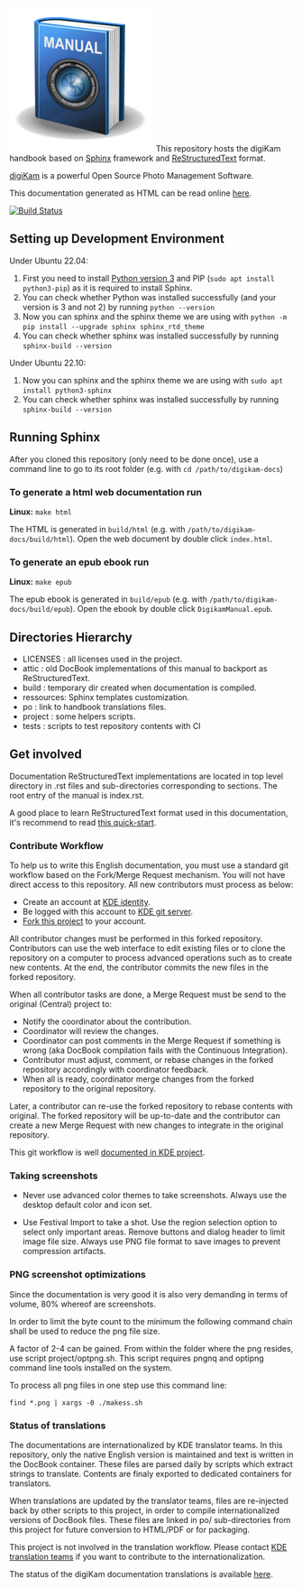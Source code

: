 ![](logo.png) This repository hosts the digiKam handbook based on [Sphinx](https://www.sphinx-doc.org) framework and [ReStructuredText](https://docutils.sourceforge.io/rst.html) format.

[digiKam](https://www.digikam.org/about/features/) is a powerful Open Source Photo Management Software.

This documentation generated as HTML can be read online [here](https://docs.digikam.org/en/index.html).

[![Build Status](https://binary-factory.kde.org/job/Website_docs-digikam-org/badge/icon)](https://binary-factory.kde.org/job/Website_docs-digikam-org/)

## Setting up Development Environment

Under Ubuntu 22.04:

1. First you need to install [Python version 3](https://www.python.org) and PIP (`sudo apt install python3-pip`) as it is required to install Sphinx.
2. You can check whether Python was installed successfully (and your version is 3 and not 2) by running `python --version`
3. Now you can sphinx and the sphinx theme we are using with `python -m pip install --upgrade sphinx sphinx_rtd_theme`
4. You can check whether sphinx was installed successfully by running `sphinx-build --version`

Under Ubuntu 22.10:

1. Now you can sphinx and the sphinx theme we are using with `sudo apt install python3-sphinx`
2. You can check whether sphinx was installed successfully by running `sphinx-build --version`

## Running Sphinx

After you cloned this repository (only need to be done once), use a command line to go to its root folder (e.g. with `cd /path/to/digikam-docs`)

### To generate a html web documentation run

**Linux:** `make html`

The HTML is generated in `build/html` (e.g. with `/path/to/digikam-docs/build/html`). Open the web document by double click `index.html`.

### To generate an epub ebook run

**Linux:** `make epub`

The epub ebook is generated in `build/epub` (e.g. with `/path/to/digikam-docs/build/epub`). Open the ebook by double click `DigikamManual.epub`.

## Directories Hierarchy

- LICENSES  : all licenses used in the project.
- attic     : old DocBook implementations of this manual to backport as ReStructuredText.
- build     : temporary dir created when documentation is compiled.
- ressources: Sphinx templates customization.
- po        : link to handbook translations files.
- project   : some helpers scripts.
- tests     : scripts to test repository contents with CI

## Get involved

Documentation ReStructuredText implementations are located in top level directory in .rst files and sub-directories corresponding to sections.
The root entry of the manual is index.rst.

A good place to learn ReStructuredText format used in this documentation, it's recommend to read [this quick-start](https://docutils.sourceforge.io/docs/user/rst/quickstart.html).

### Contribute Workflow

To help us to write this English documentation, you must use a standard git workflow based on the Fork/Merge Request mechanism.
You will not have direct access to this repository.
All new contributors must process as below:

- Create an account at [KDE identity](https://identity.kde.org/).
- Be logged with this account to [KDE git server](https://invent.kde.org/users/sign_in).
- [Fork this project](https://invent.kde.org/documentation/digikam-doc/-/forks/new) to your account.

All contributor changes must be performed in this forked repository. Contributors can use the web interface to edit
existing files or to clone the repository on a computer to process advanced operations such as to create new contents.
At the end, the contributor commits the new files in the forked repository.

When all contributor tasks are done, a Merge Request must be send to the original (Central) project to:

- Notify the coordinator about the contribution.
- Coordinator will review the changes.
- Coordinator can post comments in the Merge Request if something is wrong (aka DocBook compilation fails with the Continuous Integration).
- Contributor must adjust, comment, or rebase changes in the forked repository accordingly with coordinator feedback.
- When all is ready, coordinator merge changes from the forked repository to the original repository.

Later, a contributor can re-use the forked repository to rebase contents with original. The forked repository
will be up-to-date and the contributor can create a new Merge Request with new changes to integrate in the original repository.

This git workflow is well [documented in KDE project](https://community.kde.org/Infrastructure/Git/Simple_Workflow).

### Taking screenshots

- Never use advanced color themes to take screenshots. Always use the desktop default color and icon set.

- Use Festival Import to take a shot. Use the region selection option to select only
  important areas. Remove buttons and dialog header to limit image file size.
  Always use PNG file format to save images to prevent compression artifacts.

### PNG screenshot optimizations

Since the documentation is very good it is also very demanding in terms of volume, 80% whereof are screenshots.

In order to limit the byte count to the minimum the following command chain shall be used to reduce the png file size.

A factor of 2-4 can be gained. From within the folder where the png resides, use script project/optpng.sh.
This script requires pngnq and optipng command line tools installed on the system.

To process all png files in one step use this command line:

```
find *.png | xargs -0 ./makess.sh
```
### Status of translations

The documentations are internationalized by KDE translator teams. In this repository, only the native English
version is maintained and text is written in the DocBook container. These files are parsed daily by scripts which
extract strings to translate. Contents are finaly exported to dedicated containers for translators.

When translations are updated by the translator teams, files are re-injected back by other scripts to this project,
in order to compile internationalized versions of DocBook files. These files are linked in po/ sub-directories from
this project for future conversion to HTML/PDF or for packaging.

This project is not involved in the translation workflow. Please contact [KDE translation teams](https://l10n.kde.org/docs/index-script.php)
if you want to contribute to the internationalization.

The status of the digiKam documentation translations is available [here](https://l10n.kde.org/stats/doc/trunk-kf5/package/digikam-doc/).
